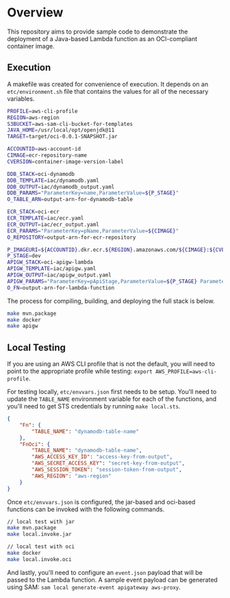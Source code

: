 # Overview
This repository aims to provide sample code to demonstrate the deployment of a Java-based Lambda function as an OCI-compliant container image. 

## Execution
A makefile was created for convenience of execution. It depends on an `etc/environment.sh` file that contains the values for all of the necessary variables.

```bash
PROFILE=aws-cli-profile
REGION=aws-region
S3BUCKET=aws-sam-cli-bucket-for-templates
JAVA_HOME=/usr/local/opt/openjdk@11
TARGET=target/oci-0.0.1-SNAPSHOT.jar

ACCOUNTID=aws-account-id
CIMAGE=ecr-repository-name
CVERSION=container-image-version-label

DDB_STACK=oci-dynamodb
DDB_TEMPLATE=iac/dynamodb.yaml
DDB_OUTPUT=iac/dynamodb_output.yaml
DDB_PARAMS="ParameterKey=name,ParameterValue=${P_STAGE}"
O_TABLE_ARN=output-arn-for-dynamodb-table

ECR_STACK=oci-ecr
ECR_TEMPLATE=iac/ecr.yaml
ECR_OUTPUT=iac/ecr_output.yaml
ECR_PARAMS="ParameterKey=pName,ParameterValue=${CIMAGE}"
O_REPOSITORY=output-arn-for-ecr-repository

P_IMAGEURI=${ACCOUNTID}.dkr.ecr.${REGION}.amazonaws.com/${CIMAGE}:${CVERSION}
P_STAGE=dev
APIGW_STACK=oci-apigw-lambda
APIGW_TEMPLATE=iac/apigw.yaml
APIGW_OUTPUT=iac/apigw_output.yaml
APIGW_PARAMS="ParameterKey=pApiStage,ParameterValue=${P_STAGE} ParameterKey=pImageUri,ParameterValue=${P_IMAGEURI} ParameterKey=pTableArn,ParameterValue=${O_TABLE_ARN}"
O_FN=output-arn-for-lambda-function
```

The process for compiling, building, and deploying the full stack is below.
```bash
make mvn.package
make docker
make apigw
```

## Local Testing
If you are using an AWS CLI profile that is not the default, you will need to point to the appropriate profile while testing: `export AWS_PROFILE=aws-cli-profile`.

For testing locally, `etc/envvars.json` first needs to be setup. You'll need to update the `TABLE_NAME` environment variable for each of the functions, and you'll need to get STS credentials by running `make local.sts`.

```json
{
    "Fn": {
        "TABLE_NAME": "dynamodb-table-name"
    },
    "FnOci": {
        "TABLE_NAME": "dynamodb-table-name",
        "AWS_ACCESS_KEY_ID": "access-key-from-output",
        "AWS_SECRET_ACCESS_KEY": "secret-key-from-output",
        "AWS_SESSION_TOKEN": "session-token-from-output",
        "AWS_REGION": "aws-region"
    }
}
```

Once `etc/envvars.json` is configured, the jar-based and oci-based functions can be invoked with the following commands.

```bash
// local test with jar
make mvn.package
make local.invoke.jar

// local test with oci
make docker
make local.invoke.oci
```

And lastly, you'll need to configure an `event.json` payload that will be passed to the Lambda function. A sample event payload can be generated using SAM: `sam local generate-event apigateway aws-proxy`.